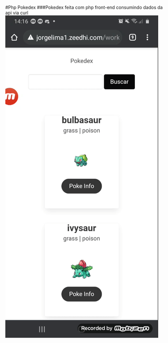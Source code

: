 #Php Pokedex
###Pokedex feita com php front-end consumindo dados da api via curl
![Alt Text](gif/pokedex.gif)